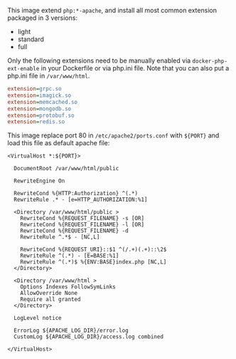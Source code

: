 This image extend `php:*-apache`, and install all most common extension packaged in 3 versions:
- light
- standard
- full

Only the following extensions need to be manually enabled via `docker-php-ext-enable` in your Dockerfile or via php.ini file. Note that you can also put a php.ini file in `/var/www/html`.
``` ini
extension=grpc.so
extension=imagick.so
extension=memcached.so
extension=mongodb.so
extension=protobuf.so
extension=redis.so
```

This image replace port 80 in `/etc/apache2/ports.conf` with `${PORT}` and load this file as default apache file:

```
<VirtualHost *:${PORT}>

  DocumentRoot /var/www/html/public

  RewriteEngine On

  RewriteCond %{HTTP:Authorization} ^(.*)
  RewriteRule .* - [e=HTTP_AUTHORIZATION:%1]

  <Directory /var/www/html/public > 
    RewriteCond %{REQUEST_FILENAME} -s [OR]
    RewriteCond %{REQUEST_FILENAME} -l [OR]
    RewriteCond %{REQUEST_FILENAME} -d
    RewriteRule ^.*$ - [NC,L]

    RewriteCond %{REQUEST_URI}::$1 ^(/.+)(.+)::\2$
    RewriteRule ^(.*) - [E=BASE:%1]
    RewriteRule ^(.*)$ %{ENV:BASE}index.php [NC,L]
  </Directory>

  <Directory /var/www/html > 
    Options Indexes FollowSymLinks
    AllowOverride None
    Require all granted
  </Directory>

  LogLevel notice

  ErrorLog ${APACHE_LOG_DIR}/error.log
  CustomLog ${APACHE_LOG_DIR}/access.log combined

</VirtualHost>
```